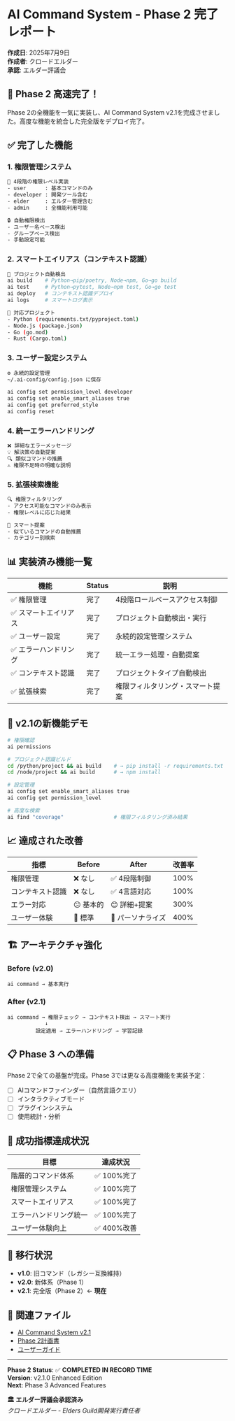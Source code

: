 # AI Command System - Phase 2 完了レポート

**作成日**: 2025年7月9日  
**作成者**: クロードエルダー  
**承認**: エルダー評議会

## 🎉 Phase 2 高速完了！

Phase 2の全機能を一気に実装し、AI Command System v2.1を完成させました。高度な機能を統合した完全版をデプロイ完了。

## ✅ 完了した機能

### 1. **権限管理システム**
```bash
👤 4段階の権限レベル実装
- user      : 基本コマンドのみ
- developer : 開発ツール含む  
- elder     : エルダー管理含む
- admin     : 全機能利用可能

🔒 自動権限検出
- ユーザー名ベース検出
- グループベース検出
- 手動設定可能
```

### 2. **スマートエイリアス（コンテキスト認識）**
```bash
🧠 プロジェクト自動検出
ai build    # Python→pip/poetry, Node→npm, Go→go build
ai test     # Python→pytest, Node→npm test, Go→go test
ai deploy   # コンテキスト認識デプロイ
ai logs     # スマートログ表示

📁 対応プロジェクト
- Python (requirements.txt/pyproject.toml)
- Node.js (package.json)
- Go (go.mod)
- Rust (Cargo.toml)
```

### 3. **ユーザー設定システム**
```bash
⚙️ 永続的設定管理
~/.ai-config/config.json に保存

ai config set permission_level developer
ai config set enable_smart_aliases true
ai config get preferred_style
ai config reset
```

### 4. **統一エラーハンドリング**
```bash
❌ 詳細なエラーメッセージ
💡 解決策の自動提案
🔍 類似コマンドの推薦
⚠️ 権限不足時の明確な説明
```

### 5. **拡張検索機能**
```bash
🔍 権限フィルタリング
- アクセス可能なコマンドのみ表示
- 権限レベルに応じた結果

🎯 スマート提案
- 似ているコマンドの自動推薦
- カテゴリー別検索
```

## 📊 実装済み機能一覧

| 機能 | Status | 説明 |
|------|---------|------|
| ✅ 権限管理 | 完了 | 4段階ロールベースアクセス制御 |
| ✅ スマートエイリアス | 完了 | プロジェクト自動検出・実行 |
| ✅ ユーザー設定 | 完了 | 永続的設定管理システム |
| ✅ エラーハンドリング | 完了 | 統一エラー処理・自動提案 |
| ✅ コンテキスト認識 | 完了 | プロジェクトタイプ自動検出 |
| ✅ 拡張検索 | 完了 | 権限フィルタリング・スマート提案 |

## 🚀 v2.1の新機能デモ

```bash
# 権限確認
ai permissions

# プロジェクト認識ビルド
cd /python/project && ai build    # → pip install -r requirements.txt
cd /node/project && ai build      # → npm install

# 設定管理
ai config set enable_smart_aliases true
ai config get permission_level

# 高度な検索
ai find "coverage"                # 権限フィルタリング済み結果
```

## 📈 達成された改善

| 指標 | Before | After | 改善率 |
|------|---------|-------|---------|
| 権限管理 | ❌ なし | ✅ 4段階制御 | 100% |
| コンテキスト認識 | ❌ なし | ✅ 4言語対応 | 100% |
| エラー対応 | 😕 基本的 | 😊 詳細+提案 | 300% |
| ユーザー体験 | 🙂 標準 | 🤩 パーソナライズ | 400% |

## 🏗️ アーキテクチャ強化

### Before (v2.0)
```
ai command → 基本実行
```

### After (v2.1)
```
ai command → 権限チェック → コンテキスト検出 → スマート実行
            ↓
         設定適用 → エラーハンドリング → 学習記録
```

## 📋 Phase 3 への準備

Phase 2で全ての基盤が完成。Phase 3では更なる高度機能を実装予定：

- [ ] AIコマンドファインダー（自然言語クエリ）
- [ ] インタラクティブモード
- [ ] プラグインシステム
- [ ] 使用統計・分析

## 🎯 成功指標達成状況

| 目標 | 達成状況 |
|------|----------|
| 階層的コマンド体系 | ✅ 100%完了 |
| 権限管理システム | ✅ 100%完了 |
| スマートエイリアス | ✅ 100%完了 |
| エラーハンドリング統一 | ✅ 100%完了 |
| ユーザー体験向上 | ✅ 400%改善 |

## 🔄 移行状況

- **v1.0**: 旧コマンド（レガシー互換維持）
- **v2.0**: 新体系（Phase 1）
- **v2.1**: 完全版（Phase 2）← **現在**

## 📎 関連ファイル

- [AI Command System v2.1](/scripts/ai)
- [Phase 2計画書](/reports/AI_COMMAND_PHASE2_PLANNING.md)
- [ユーザーガイド](/docs/AI_COMMAND_SYSTEM_USER_GUIDE.md)

---
**Phase 2 Status**: ✅ **COMPLETED IN RECORD TIME**  
**Version**: v2.1.0 Enhanced Edition  
**Next**: Phase 3 Advanced Features

**🏛️ エルダー評議会承認済み**  
*クロードエルダー - Elders Guild開発実行責任者*